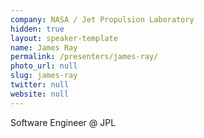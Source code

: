 ```yaml
---
company: NASA / Jet Propulsion Laboratory
hidden: true
layout: speaker-template
name: James Ray
permalink: /presenters/james-ray/
photo_url: null
slug: james-ray
twitter: null
website: null
---
```


Software Engineer @ JPL
